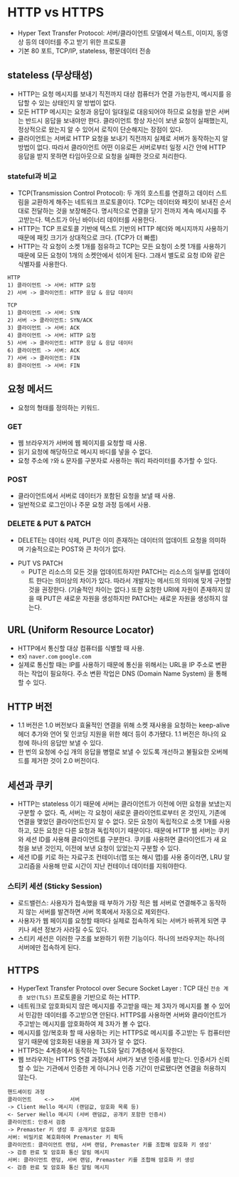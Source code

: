 # HTTP vs HTTPS
- Hyper Text Transfer Protocol: 서버/클라이언트 모델에서 텍스트, 이미지, 동영상 등의 데이터를 주고 받기 위한 프로토콜
- 기본 80 포트, TCP/IP, stateless, 평문데이터 전송
## stateless (무상태성)
- HTTP는 요청 메시지를 보내기 직전까지 대상 컴퓨터가 연결 가능한지, 메시지를 응답할 수 있는 상태인지 알 방법이 없다.
- 모든 HTTP 메시지는 요청과 응답이 일대일로 대응되어야 하므로 요청을 받은 서버는 반드시 응답을 보내야만 한다. 클라이언트 항상 자신이 보낸 요청이 실패했는지, 정상적으로 왔는지 알 수 있어서 로직이 단순해지는 장점이 있다.
- 클라이언트는 서버로 HTTP 요청을 보내기 직전까지 실제로 서버가 동작하는지 알 방법이 없다. 따라서 클라이언트 어떤 이유로든 서버로부터 일정 시간 안에 HTTP 응답을 받지 못하면 타임아웃으로 요청을 실패한 것으로 처리한다.
### stateful과 비교
- TCP(Transmission Control Protocol): 두 개의 호스트를 연결하고 데이터 스트림을 교환하게 해주는 네트워크 프로토콜이다. TCP는 데이터와 패킷이 보내진 순서대로 전달하는 것을 보장해준다. 명시적으로 연결을 닫기 전까지 계속 메시지를 주고받는다. 텍스트가 아닌 바이너리 데이터를 사용한다.
- HTTP는 TCP 프로토콜 기반에 텍스트 기반의 HTTP 헤더와 메시지까지 사용하기 때문에 패킷 크기가 상대적으로 크다. (TCP가 더 빠름)
- HTTP는 각 요청이 소켓 1개를 점유하고 TCP는 모든 요청이 소켓 1개를 사용하기 때문에 모든 요청이 1개의 소켓안에서 섞이게 된다. 그래서 별도로 요청 ID와 같은 식별자를 사용한다.
```
HTTP
1) 클라이언트 -> 서버: HTTP 요청
2) 서버 -> 클라이언트: HTTP 응답 & 응답 데이터

TCP
1) 클라이언트 -> 서버: SYN
2) 서버 -> 클라이언트: SYN/ACK
3) 클라이언트 -> 서버: ACK
4) 클라이언트 -> 서버: HTTP 요청
5) 서버 -> 클라이언트: HTTP 응답 & 응답 데이터
6) 클라이언트 -> 서버: ACK
7) 서버 -> 클라이언트: FIN
8) 클라이언트 -> 서버: FIN
```
## 요청 메서드
- 요청의 형태를 정의하는 키워드.
### GET
- 웹 브라우저가 서버에 웹 페이지를 요청할 때 사용.
- 읽기 요청에 해당하므로 메시지 바디를 넣을 수 없다.
- 요청 주소에 ``?``와  ``&`` 문자를 구분자로 사용하는 쿼리 파라미터를 추가할 수 있다.
### POST
- 클라이언트에서 서버로 데이터가 포함된 요청을 보낼 때 사용.
- 일반적으로 로그인이나 주문 요청 과정 등에서 사용.
### DELETE & PUT & PATCH
- DELETE는 데이터 삭제, PUT은 이미 존재하는 데이터의 업데이트 요청을 의미하며 기술적으로는 POST와 큰 차이가 없다.
* PUT VS PATCH
  - PUT은 리소스의 모든 것을 업데이트하지만 PATCH는 리소스의 일부를 업데이트 한다는 의미상의 차이가 있다. 따라서 개발자는 메서드의 의미에 맞게 구현할 것을 권장한다. (기술적인 차이는 없다.)
  또한 요청한 URI에 자원이 존재하지 않을 때 PUT은 새로운 자원을 생성하지만 PATCH는 새로운 자원을 생성하지 않는다.

## URL (Uniform Resource Locator)
- HTTP에서 통신할 대상 컴퓨터를 식별할 때 사용.
- ex) ``naver.com`` ``google.com``
- 실제로 통신할 때는 IP를 사용하기 때문에 통신을 위해서는 URL을 IP 주소로 변환하는 작업이 필요하다. 주소 변환 작업은 DNS (Domain Name System) 을 통해 할 수 있다.
## HTTP 버전
- 1.1 버전은 1.0 버전보다 효율적인 연결을 위해 소켓 재사용을 요청하는 keep-alive 헤더 추가와 언어 및 인코딩 지원을 위한 헤더 등이 추가됐다. 1.1 버전은 하나의 요청에 하나의 응답만 보낼 수 있다.
- 한 번의 요청에 수십 개의 응답을 병렬로 보낼 수 있도록 개선하고 불필요한 오버헤드를 제거한 것이 2.0 버전이다.
## 세션과 쿠키
- HTTP는 stateless 이기 때문에 서버는 클라이언트가 이전에 어떤 요청을 보냈는지 구분할 수 없다. 즉, 서버는 각 요청이 새로운 클라이언트로부터 온 것인지, 기존에 연결을 맺었던 클라이언트인지 알 수 없다. 모든 요청이 독립적으로 소켓 1개를 사용하고, 모든 요청은 다른 요청과 독립적이기 때문이다. 때문에 HTTP 웹 서버는 쿠키와 세션 ID를 사용해 클라이언트를 구분한다. 쿠키를 사용하면 클라이언트가 새 요청을 보낸 것인지, 이전에 보낸 요청이 있었는지 구분할 수 있다.
- 세션 ID를 키로 하는 자료구조 컨테이너(맵 또는 해시 맵)를 사용 중이라면, LRU 알고리즘을 사용해 만료 시간이 지난 컨테이너 데이터를 지워야한다.
### 스티키 세션 (Sticky Session)
- 로드밸런스: 사용자가 접속했을 때 부하가 가장 적은 웹 서버로 연결해주고 동작하지 않는 서버를 발견하면 서버 목록에서 자동으로 제외한다.
- 사용자가 웹 페이지를 요청할 때마다 실제로 접속하게 되는 서버가 바뀌게 되면 쿠키나 세션 정보가 사라질 수도 있다.
- 스티키 세션은 이러한 구조를 보완하기 위한 기능이다. 하나의 브라우저는 하나의 서버에만 접속하게 된다.

## HTTPS
- HyperText Transfer Protocol over Secure Socket Layer : TCP 대신 ```전송 계층 보안(TLS)``` 프로토콜을 기반으로 하는 HTTP.
- 네트워크로 암호화되지 않은 메시지를 주고받을 때는 제 3자가 메시지를 볼 수 있어서 민감한 데이터를 주고받으면 안된다. HTTPS를 사용하면 서버와 클라이언트가 주고받는 메시지를 암호화하여 제 3자가 볼 수 없다.
- 메시지를 암/복호화 할 때 사용하는 키는 HTTPS로 메시지를 주고받는 두 컴퓨터만 알기 때문에 암호화된 내용을 제 3자가 알 수 없다.
- HTTPS는 4계층에서 동작하는 TLS와 달리 7계층에서 동작한다.
- 웹 브라우저는  HTTPS 연결 과정에서 서버가 보낸 인증서를 받는다. 인증서가 신뢰할 수 있는 기관에서 인증한 게 아니거나 인증 기간이 만료됐다면 연결을 허용하지 않는다.
```
핸드셰이킹 과정
클라이언트    <->     서버
-> Client Hello 메시지 (랜덤값, 암호화 목록 등)
<- Server Hello 메시지 (서버 랜덤값, 공개키 포함한 인증서)
클라이언트: 인증서 검증
-> Premaster 키 생성 후 공개키로 암호화
서버: 비밀키로 복호화하여 Premaster 키 획득
클라이언트: 클라이언트 랜덤, 서버 랜덤, Premaster 키를 조합해 암호화 키 생성'
-> 검증 완료 및 암호화 통신 알림 메시지
서버: 클라이언트 랜덤, 서버 랜덤, Premaster 키를 조합해 암호화 키 생성
<- 검증 완료 및 암호화 통신 알림 메시지
```



